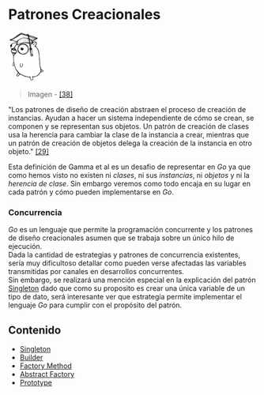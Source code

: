 # Patrones Creacionales

![](/assets/doc.png)

> Imagen - [\[38\]](/recursos.md)

"Los patrones de diseño de creación abstraen el proceso de creación de instancias. Ayudan a hacer un sistema independiente de cómo se crean, se componen y se representan sus objetos. Un patrón de creación de clases usa la herencia para cambiar la clase de la instancia a crear, mientras que un patrón de creación de objetos delega la creación de la instancia en otro objeto." [\[29\]](/recursos.md)

Esta definición de Gamma et al es un desafio de representar en _Go_ ya que como hemos visto no existen ni _clases_, ni sus _instancias_, ni _objetos_ y ni la _herencia de clase_. Sin embargo veremos como todo encaja en su lugar en cada patrón y cómo pueden implementarse en _Go_.

### Concurrencia

_Go_ es un lenguaje que permite la programación concurrente y los patrones de diseño creacionales asumen que se trabaja sobre un único hilo de ejecución.  
Dada la cantidad de estrategias y patrones de concurrencia existentes, sería muy dificultoso detallar como pueden verse afectadas las variables transmitidas por canales en desarrollos concurrentes.  
Sin embargo, se realizará una mención especial en la explicación del patrón [Singleton](singleton.md) dado que como su proposito es crear una única variable de un tipo de dato, será interesante ver que estrategía permite implementar el lenguaje _Go_ para cumplir con el propósito del patrón.

## Contenido

* [Singleton](singleton.md)
* [Builder](builder.md)
* [Factory Method](factorymethod.md)
* [Abstract Factory](abstractfactory.md)
* [Prototype](prototype.md)



